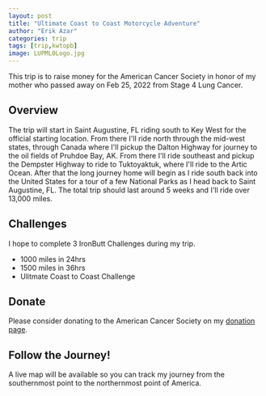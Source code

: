 ```yaml
---
layout: post
title: "Ultimate Coast to Coast Motorcycle Adventure"
author: "Erik Azar"
categories: trip
tags: [trip,kwtopb]
image: LUPML0Logo.jpg
---
```


This trip is to raise money for the American Cancer Society in honor of my mother who passed away on Feb 25, 2022 from Stage 4 Lung Cancer.

## Overview

The trip will start in Saint Augustine, FL riding south to Key West for the official starting location. From there I'll ride north through the mid-west states, through Canada where I'll pickup the Dalton Highway for journey to the oil fields of Pruhdoe Bay, AK.
From there I'll ride southeast and pickup the Dempster Highway to ride to Tuktoyaktuk, where I'll ride to the Artic Ocean. After that the long journey home will begin as I ride south back into the United States for a tour of
a few National Parks as I head back to Saint Augustine, FL. The total trip should last around 5 weeks and I'll ride over 13,000 miles.

## Challenges

I hope to complete 3 IronButt Challenges during my trip.
- 1000 miles in 24hrs
 - 1500 miles in 36hrs
  - Ulitmate Coast to Coast Challenge

## Donate

Please consider donating to the American Cancer Society on my [donation page](https://bealungsaver.funraise.org/fundraiser/erik-azar).

## Follow the Journey!

A live map will be available so you can track my journey from the southernmost point to the northernmost point of America.

